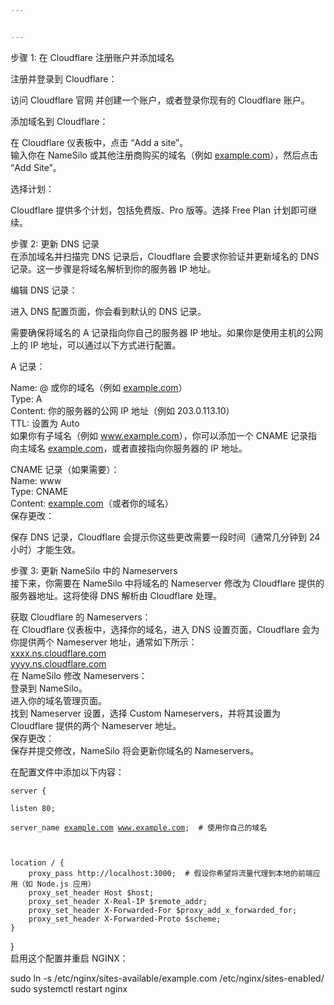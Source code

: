 ```yaml
---


---
```


<p>步骤 1: 在 Cloudflare 注册账户并添加域名</p>
<p>注册并登录到 Cloudflare：</p>
<p>访问 Cloudflare 官网 并创建一个账户，或者登录你现有的 Cloudflare 账户。</p>
<p>添加域名到 Cloudflare：</p>
<p>在 Cloudflare 仪表板中，点击 “Add a site”。<br>
输入你在 NameSilo 或其他注册商购买的域名（例如 <a href="http://example.com">example.com</a>），然后点击 “Add Site”。</p>
<p>选择计划：</p>
<p>Cloudflare 提供多个计划，包括免费版、Pro 版等。选择 Free Plan 计划即可继续。</p>
<p>步骤 2: 更新 DNS 记录<br>
在添加域名并扫描完 DNS 记录后，Cloudflare 会要求你验证并更新域名的 DNS 记录。这一步骤是将域名解析到你的服务器 IP 地址。</p>
<p>编辑 DNS 记录：</p>
<p>进入 DNS 配置页面，你会看到默认的 DNS 记录。</p>
<p>需要确保将域名的 A 记录指向你自己的服务器 IP 地址。如果你是使用主机的公网上的 IP 地址，可以通过以下方式进行配置。</p>
<p>A 记录：</p>
<p>Name: @ 或你的域名（例如 <a href="http://example.com">example.com</a>）<br>
Type: A<br>
Content: 你的服务器的公网 IP 地址（例如 203.0.113.10）<br>
TTL: 设置为 Auto<br>
如果你有子域名（例如 <a href="http://www.example.com">www.example.com</a>），你可以添加一个 CNAME 记录指向主域名 <a href="http://example.com">example.com</a>，或者直接指向你服务器的 IP 地址。</p>
<p>CNAME 记录（如果需要）：<br>
Name: www<br>
Type: CNAME<br>
Content: <a href="http://example.com">example.com</a>（或者你的域名）<br>
保存更改：</p>
<p>保存 DNS 记录，Cloudflare 会提示你这些更改需要一段时间（通常几分钟到 24 小时）才能生效。</p>
<p>步骤 3: 更新 NameSilo 中的 Nameservers<br>
接下来，你需要在 NameSilo 中将域名的 Nameserver 修改为 Cloudflare 提供的服务器地址。这将使得 DNS 解析由 Cloudflare 处理。</p>
<p>获取 Cloudflare 的 Nameservers：<br>
在 Cloudflare 仪表板中，选择你的域名，进入 DNS 设置页面，Cloudflare 会为你提供两个 Nameserver 地址，通常如下所示：<br>
<a href="http://xxxx.ns.cloudflare.com">xxxx.ns.cloudflare.com</a><br>
<a href="http://yyyy.ns.cloudflare.com">yyyy.ns.cloudflare.com</a><br>
在 NameSilo 修改 Nameservers：<br>
登录到 NameSilo。<br>
进入你的域名管理页面。<br>
找到 Nameserver 设置，选择 Custom Nameservers，并将其设置为 Cloudflare 提供的两个 Nameserver 地址。<br>
保存更改：<br>
保存并提交修改，NameSilo 将会更新你域名的 Nameservers。</p>
<p>在配置文件中添加以下内容：<br><code>
server {<br>
listen 80;<br>
server_name <a href="http://example.com">example.com</a> <a href="http://www.example.com">www.example.com</a>;  # 使用你自己的域名</p>
<pre>location / {
    proxy_pass http://localhost:3000;  # 假设你希望将流量代理到本地的前端应用（如 Node.js 应用）
    proxy_set_header Host $host;
    proxy_set_header X-Real-IP $remote_addr;
    proxy_set_header X-Forwarded-For $proxy_add_x_forwarded_for;
    proxy_set_header X-Forwarded-Proto $scheme;
}
</code></pre>
<p>}<br>
启用这个配置并重启 NGINX：</p>
<p>sudo ln -s /etc/nginx/sites-available/example.com /etc/nginx/sites-enabled/<br>
sudo systemctl restart nginx</p>

<!--stackedit_data:
eyJoaXN0b3J5IjpbLTE3NTA1NzA1MzddfQ==
-->